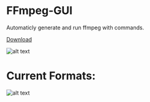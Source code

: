 # FFmpeg-GUI
Automaticly generate and run ffmpeg with commands.

[Download](https://github.com/sneakyevilSK/FFmpeg-GUI/blob/master/FFmpegGUI.exe?raw=true)

![alt text](https://i.gyazo.com/cd59b9ee2eff8bee695ff0e7486ea34d.png)

# Current Formats:
![alt text](https://i.gyazo.com/f3928e0436c1f6eb2d854171060443db.png)
